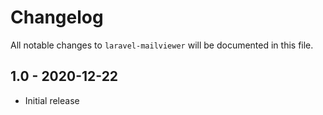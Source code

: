 # Changelog

All notable changes to `laravel-mailviewer` will be documented in this file.

## 1.0 - 2020-12-22

- Initial release
